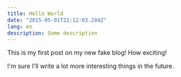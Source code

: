 ```yaml
---
title: Hello World
date: "2015-05-01T22:12:03.284Z"
lang: en
description: Some description
---
```


This is my first post on my new fake blog! How exciting!

I'm sure I'll write a lot more interesting things in the future.
